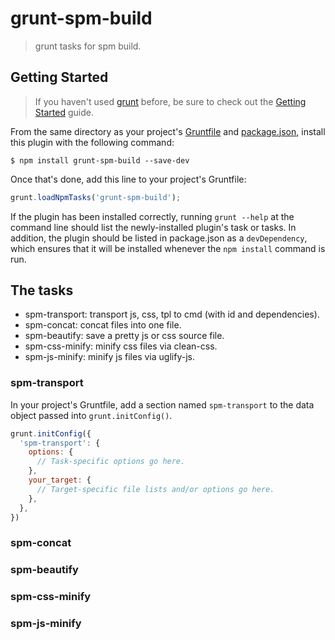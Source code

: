 # grunt-spm-build

> grunt tasks for spm build.


## Getting Started

> If you haven't used [grunt][] before, be sure to check out the [Getting Started][] guide.

From the same directory as your project's [Gruntfile][Getting Started] and [package.json][], install this plugin with the following command:

```
$ npm install grunt-spm-build --save-dev
```

Once that's done, add this line to your project's Gruntfile:

```js
grunt.loadNpmTasks('grunt-spm-build');
```

If the plugin has been installed correctly, running `grunt --help` at the command line should list the newly-installed plugin's task or tasks. In addition, the plugin should be listed in package.json as a `devDependency`, which ensures that it will be installed whenever the `npm install` command is run.

[grunt]: http://gruntjs.com/
[Getting Started]: https://github.com/gruntjs/grunt/blob/devel/docs/getting_started.md
[package.json]: https://npmjs.org/doc/json.html


## The tasks

- spm-transport: transport js, css, tpl to cmd (with id and dependencies).
- spm-concat: concat files into one file.
- spm-beautify: save a pretty js or css source file.
- spm-css-minify: minify css files via clean-css.
- spm-js-minify: minify js files via uglify-js.

### spm-transport

In your project's Gruntfile, add a section named `spm-transport` to the data object passed into `grunt.initConfig()`.

```js
grunt.initConfig({
  'spm-transport': {
    options: {
      // Task-specific options go here.
    },
    your_target: {
      // Target-specific file lists and/or options go here.
    },
  },
})
```

### spm-concat


### spm-beautify


### spm-css-minify


### spm-js-minify
